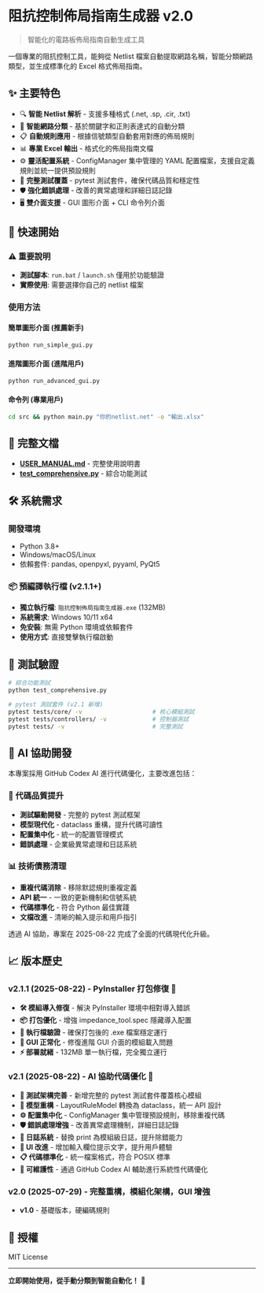 # 阻抗控制佈局指南生成器 v2.0

> 智能化的電路板佈局指南自動生成工具

一個專業的阻抗控制工具，能夠從 Netlist 檔案自動提取網路名稱，智能分類網路類型，並生成標準化的 Excel 格式佈局指南。

## ✨ 主要特色

- 🔍 **智能 Netlist 解析** - 支援多種格式 (.net, .sp, .cir, .txt)
- 🧠 **智能網路分類** - 基於關鍵字和正則表達式的自動分類
- 📋 **自動規則應用** - 根據信號類型自動套用對應的佈局規則
- 📊 **專業 Excel 輸出** - 格式化的佈局指南文檔
- ⚙️ **靈活配置系統** - ConfigManager 集中管理的 YAML 配置檔案，支援自定義規則並統一提供預設規則
- 🧪 **完整測試覆蓋** - pytest 測試套件，確保代碼品質和穩定性
- 🛡️ **強化錯誤處理** - 改善的異常處理和詳細日誌記錄
- 🖥️ **雙介面支援** - GUI 圖形介面 + CLI 命令列介面

## 🚀 快速開始

### ⚠️ 重要說明
- **測試腳本**: `run.bat` / `launch.sh` 僅用於功能驗證
- **實際使用**: 需要選擇你自己的 netlist 檔案

### 使用方法

#### 簡單圖形介面 (推薦新手)
```bash
python run_simple_gui.py
```

#### 進階圖形介面 (進階用戶)
```bash
python run_advanced_gui.py
```

#### 命令列 (專業用戶)
```bash
cd src && python main.py "你的netlist.net" -o "輸出.xlsx"
```

## 📖 完整文檔

- **[USER_MANUAL.md](USER_MANUAL.md)** - 完整使用說明書
- **[test_comprehensive.py](test_comprehensive.py)** - 綜合功能測試

## 🛠️ 系統需求

### 開發環境
- Python 3.8+
- Windows/macOS/Linux  
- 依賴套件: pandas, openpyxl, pyyaml, PyQt5

### 📦 預編譯執行檔 (v2.1.1+)
- **獨立執行檔**: `阻抗控制佈局指南生成器.exe` (132MB)
- **系統需求**: Windows 10/11 x64
- **免安裝**: 無需 Python 環境或依賴套件
- **使用方式**: 直接雙擊執行檔啟動

## 🧪 測試驗證

```bash
# 綜合功能測試
python test_comprehensive.py

# pytest 測試套件 (v2.1 新增)
pytest tests/core/ -v                    # 核心模組測試
pytest tests/controllers/ -v             # 控制器測試
pytest tests/ -v                         # 完整測試
```

## 🤖 AI 協助開發

本專案採用 GitHub Codex AI 進行代碼優化，主要改進包括：

### 🔧 代碼品質提升
- **測試驅動開發** - 完整的 pytest 測試框架
- **模型現代化** - dataclass 重構，提升代碼可讀性
- **配置集中化** - 統一的配置管理模式
- **錯誤處理** - 企業級異常處理和日誌系統

### 📊 技術債務清理
- **重複代碼消除** - 移除默認規則重複定義
- **API 統一** - 一致的更新機制和信號系統
- **代碼標準化** - 符合 Python 最佳實踐
- **文檔改進** - 清晰的輸入提示和用戶指引

透過 AI 協助，專案在 2025-08-22 完成了全面的代碼現代化升級。

## 📈 版本歷史

### **v2.1.1** (2025-08-22) - PyInstaller 打包修復 🔧
- **🛠️ 模組導入修復** - 解決 PyInstaller 環境中相對導入錯誤
- **📦 打包優化** - 增強 impedance_tool.spec 隱藏導入配置
- **🧪 執行檔驗證** - 確保打包後的 .exe 檔案穩定運行
- **🎯 GUI 正常化** - 修復進階 GUI 介面的模組載入問題
- **⚡ 部署就緒** - 132MB 單一執行檔，完全獨立運行

### **v2.1** (2025-08-22) - AI 協助代碼優化 🤖
- **🧪 測試架構完善** - 新增完整的 pytest 測試套件覆蓋核心模組
- **📐 模型重構** - LayoutRuleModel 轉換為 dataclass，統一 API 設計
- **⚙️ 配置集中化** - ConfigManager 集中管理預設規則，移除重複代碼
- **🛡️ 錯誤處理增強** - 改善異常處理機制，詳細日誌記錄
- **📝 日誌系統** - 替換 print 為模組級日誌，提升除錯能力
- **🎨 UI 改進** - 增加輸入欄位提示文字，提升用戶體驗
- **📋 代碼標準化** - 統一檔案格式，符合 POSIX 標準
- **🔧 可維護性** - 通過 GitHub Codex AI 輔助進行系統性代碼優化

### **v2.0** (2025-07-29) - 完整重構，模組化架構，GUI 增強
- **v1.0** - 基礎版本，硬編碼規則

## 📜 授權

MIT License

---

**立即開始使用，從手動分類到智能自動化！** 🎉